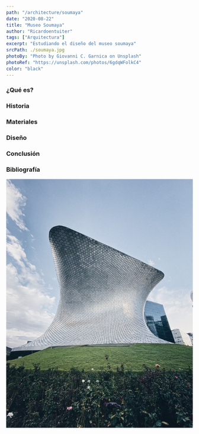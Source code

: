 ```yaml
---
path: "/architecture/soumaya"
date: "2020-08-22"
title: "Museo Soumaya"
author: "Ricardoentuiter"
tags: ["Arquitectura"]
excerpt: "Estudiando el diseño del museo soumaya"
srcPath: ./soumaya.jpg
photoBy: "Photo by Giovanni C. Garnica on Unsplash"
photoRef: "https://unsplash.com/photos/6gdqWFolkC4"
color: "black"
---
```


### ¿Qué es?

### Historia

### Materiales

### Diseño

### Conclusión

### Bibliografía



![Photo by Javier Esteves on Unsplash](./soumayaFinal.jpg)

